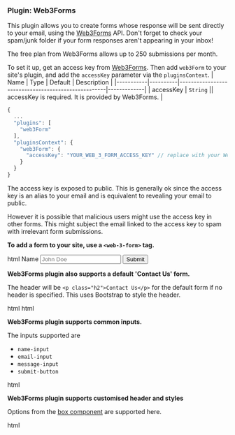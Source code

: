 ### Plugin: Web3Forms 

This plugin allows you to create forms whose response will be sent directly to your email, using the [Web3Forms](https://web3forms.com/) API. 
<box type="tip" seamless>
Don't forget to check your spam/junk folder if your form responses aren't appearing in your inbox!
</box>

<box type="warning" seamless>
The free plan from Web3Forms allows up to 250 submissions per month.
</box>

To set it up, get an access key from [Web3Forms](https://web3forms.com/). Then add `web3Form` to your site's plugin, and add the `accessKey` parameter via the `pluginsContext`.
| Name      | Type     | Default                                            | Description |
|-----------|----------|----------------------------------------------------|-------------|
| accessKey | `String` || accessKey is required. It is provided by Web3Forms. |

```js {heading="site.json"}
{
  ...
  "plugins": [
    "web3Form"
  ],
  "pluginsContext": {
    "web3Form": {
      "accessKey": "YOUR_WEB_3_FORM_ACCESS_KEY" // replace with your Web3Forms access key 
    }
  }
}
```

<box type="warning" seamless>
The access key is exposed to public. 
This is generally ok since the access key is an alias to your email and is equivalent to revealing your email to public.

However it is possible that malicious users might use the access key in other forms. 
This might subject the email linked to the access key to spam with irrelevant form submissions.
</box>

**To add a form to your site, use a `<web-3-form>` tag.**

<include src="codeAndOutput.md" boilerplate>
<variable name="highlightStyle">html</variable>
<variable name="code">
<web-3-form header="Contact Us">
    <label for="name">Name</label>
    <input type="text" name="name" required placeholder="John Doe">
    <button type="submit">Submit</button>
</web-3-form>
</variable>
</include>

**Web3Forms plugin also supports a default 'Contact Us' form.**

The header will be ```<p class="h2">Contact Us</p>``` for the default form if no header is specified. 
This uses Bootstrap to style the header. 

<include src="codeAndOutput.md" boilerplate>
<variable name="highlightStyle">html</variable>
<variable name="code">
<web-3-form default />
</variable>
</include>

<include src="codeAndOutput.md" boilerplate>
<variable name="highlightStyle">html</variable>
<variable name="code">
<web-3-form default header="**New header**"/>
</variable>
</include>

**Web3Forms plugin supports common inputs.**

The inputs supported are 
* `name-input`
* `email-input`
* `message-input`
* `submit-button`

<include src="codeAndOutput.md" boilerplate>
<variable name="highlightStyle">html</variable>
<variable name="code">
<web-3-form header="**Form with name input**">
<name-input></name-input>
</web-3-form>

<web-3-form header="**Form with email input**">
<email-input></email-input>
</web-3-form>

<web-3-form header="**Form with message input**">
<message-input></message-input>
</web-3-form>

<web-3-form header="**Form with submit button**">
<submit-button></submit-button>
</web-3-form>

</variable>
</include>

**Web3Forms plugin supports customised header and styles**

Options from the [box component](../components/presentation.html#boxes) are supported here.

<include src="codeAndOutput.md" boilerplate>
<variable name="highlightStyle">html</variable>
<variable name="code">
<web-3-form default type="warning" header="Here's a form :rocket:" color="red" dismissible>
</web-3-form>
</variable>
</include>
